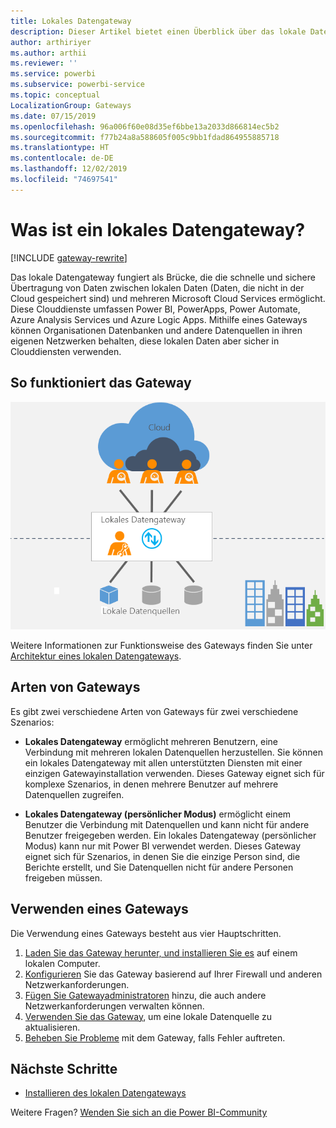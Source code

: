 ```yaml
---
title: Lokales Datengateway
description: Dieser Artikel bietet einen Überblick über das lokale Datengateway für Power BI. Mithilfe dieses Gateways können Sie mit DirectQuery-Datenquellen arbeiten. Sie können damit außerdem die Clouddatasets mit lokalen Daten aktualisieren.
author: arthiriyer
ms.author: arthii
ms.reviewer: ''
ms.service: powerbi
ms.subservice: powerbi-service
ms.topic: conceptual
LocalizationGroup: Gateways
ms.date: 07/15/2019
ms.openlocfilehash: 96a006f60e08d35ef6bbe13a2033d866814ec5b2
ms.sourcegitcommit: f77b24a8a588605f005c9bb1fdad864955885718
ms.translationtype: HT
ms.contentlocale: de-DE
ms.lasthandoff: 12/02/2019
ms.locfileid: "74697541"
---
```

# <a name="what-is-an-on-premises-data-gateway"></a>Was ist ein lokales Datengateway?

[!INCLUDE [gateway-rewrite](includes/gateway-rewrite.md)]

Das lokale Datengateway fungiert als Brücke, die die schnelle und sichere Übertragung von Daten zwischen lokalen Daten (Daten, die nicht in der Cloud gespeichert sind) und mehreren Microsoft Cloud Services ermöglicht. Diese Clouddienste umfassen Power BI, PowerApps, Power Automate, Azure Analysis Services und Azure Logic Apps. Mithilfe eines Gateways können Organisationen Datenbanken und andere Datenquellen in ihren eigenen Netzwerken behalten, diese lokalen Daten aber sicher in Clouddiensten verwenden.

## <a name="how-the-gateway-works"></a>So funktioniert das Gateway

![Übersicht über Gateways](media/service-gateway-onprem/on-premises-data-gateway.png)

Weitere Informationen zur Funktionsweise des Gateways finden Sie unter [Architektur eines lokalen Datengateways](/data-integration/gateway/service-gateway-onprem-indepth).

## <a name="types-of-gateways"></a>Arten von Gateways

Es gibt zwei verschiedene Arten von Gateways für zwei verschiedene Szenarios:

* **Lokales Datengateway** ermöglicht mehreren Benutzern, eine Verbindung mit mehreren lokalen Datenquellen herzustellen. Sie können ein lokales Datengateway mit allen unterstützten Diensten mit einer einzigen Gatewayinstallation verwenden. Dieses Gateway eignet sich für komplexe Szenarios, in denen mehrere Benutzer auf mehrere Datenquellen zugreifen.

* **Lokales Datengateway (persönlicher Modus)** ermöglicht einem Benutzer die Verbindung mit Datenquellen und kann nicht für andere Benutzer freigegeben werden. Ein lokales Datengateway (persönlicher Modus) kann nur mit Power BI verwendet werden. Dieses Gateway eignet sich für Szenarios, in denen Sie die einzige Person sind, die Berichte erstellt, und Sie Datenquellen nicht für andere Personen freigeben müssen.

## <a name="use-a-gateway"></a>Verwenden eines Gateways

Die Verwendung eines Gateways besteht aus vier Hauptschritten.

1. [Laden Sie das Gateway herunter, und installieren Sie es](/data-integration/gateway/service-gateway-install) auf einem lokalen Computer.
1. [Konfigurieren](/data-integration/gateway/service-gateway-app) Sie das Gateway basierend auf Ihrer Firewall und anderen Netzwerkanforderungen.
1. [Fügen Sie Gatewayadministratoren](/data-integration/gateway/service-gateway-manage) hinzu, die auch andere Netzwerkanforderungen verwalten können.
1. [Verwenden Sie das Gateway](service-gateway-sql-tutorial.md), um eine lokale Datenquelle zu aktualisieren.
1. [Beheben Sie Probleme](service-gateway-onprem-tshoot.md) mit dem Gateway, falls Fehler auftreten.

## <a name="next-steps"></a>Nächste Schritte

* [Installieren des lokalen Datengateways](/data-integration/gateway/service-gateway-install)

Weitere Fragen? [Wenden Sie sich an die Power BI-Community](https://community.powerbi.com/)
